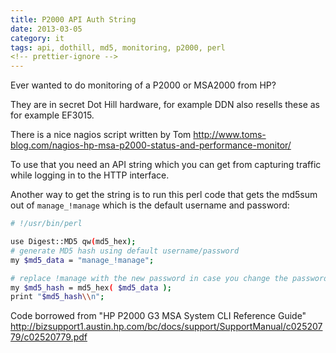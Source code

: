 ```yaml
---
title: P2000 API Auth String
date: 2013-03-05
category: it
tags: api, dothill, md5, monitoring, p2000, perl
<!-- prettier-ignore -->
---
```


Ever wanted to do monitoring of a P2000 or MSA2000 from HP?

They are in secret Dot Hill hardware, for example DDN also resells these as for
example EF3015.

There is a nice nagios script written by Tom
<http://www.toms-blog.com/nagios-hp-msa-p2000-status-and-performance-monitor/>

To use that you need an API string which you can get from capturing traffic
while logging in to the HTTP interface.

Another way to get the string is to run this perl code that gets the md5sum out
of `manage_!manage` which is the default username and password:

```bash
# !/usr/bin/perl

use Digest::MD5 qw(md5_hex);
# generate MD5 hash using default username/password
my $md5_data = "manage_!manage";

# replace !manage with the new password in case you change the password
my $md5_hash = md5_hex( $md5_data );
print "$md5_hash\\n";
```

Code borrowed from "HP P2000 G3 MSA System CLI Reference Guide"
<http://bizsupport1.austin.hp.com/bc/docs/support/SupportManual/c02520779/c02520779.pdf>
